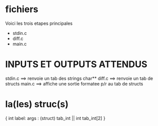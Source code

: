 # fichiers

Voici les trois etapes principales 

* stdin.c
* diff.c
* main.c

# INPUTS ET OUTPUTS ATTENDUS

stdin.c ==> renvoie un tab des strings char**
diff.c  ==> renvoie un tab de structs
main.c  ==> affiche une sortie formatee p/r au tab de structs

# la(les) struc(s)

{
	int label:
	args : (struct) tab_int || int tab_int[2]
}

